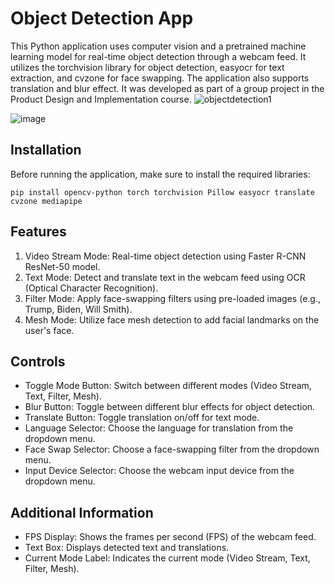 # Object Detection App

This Python application uses computer vision and a pretrained machine learning model for real-time object detection through a webcam feed. It utilizes the torchvision library for object detection, easyocr for text extraction, and cvzone for face swapping. The application also supports translation and blur effect. It was developed as part of a group project in the Product Design and Implementation course.
![objectdetection1](https://github.com/secuiru/Realtime-objectdetection/assets/98741682/20e06dd9-989a-482b-b544-d36d03884e59)

![image](https://github.com/secuiru/Realtime-objectdetection/assets/98741682/b9b9e8bf-68b4-4a7c-8d75-fed1e6d4cd83)

## Installation
Before running the application, make sure to install the required libraries:
```
pip install opencv-python torch torchvision Pillow easyocr translate cvzone mediapipe
```

## Features
1. Video Stream Mode: Real-time object detection using Faster R-CNN ResNet-50 model.
2. Text Mode: Detect and translate text in the webcam feed using OCR (Optical Character Recognition).
3. Filter Mode: Apply face-swapping filters using pre-loaded images (e.g., Trump, Biden, Will Smith).
4. Mesh Mode: Utilize face mesh detection to add facial landmarks on the user's face.
## Controls
- Toggle Mode Button: Switch between different modes (Video Stream, Text, Filter, Mesh).
- Blur Button: Toggle between different blur effects for object detection.
- Translate Button: Toggle translation on/off for text mode.
- Language Selector: Choose the language for translation from the dropdown menu.
- Face Swap Selector: Choose a face-swapping filter from the dropdown menu.
- Input Device Selector: Choose the webcam input device from the dropdown menu.
## Additional Information
- FPS Display: Shows the frames per second (FPS) of the webcam feed.
- Text Box: Displays detected text and translations.
- Current Mode Label: Indicates the current mode (Video Stream, Text, Filter, Mesh).
